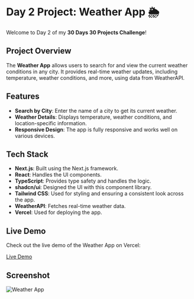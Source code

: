 # Day 2 Project: Weather App 🌦️

Welcome to Day 2 of my **30 Days 30 Projects Challenge**!

## Project Overview

The **Weather App** allows users to search for and view the current weather conditions in any city. It provides real-time weather updates, including temperature, weather conditions, and more, using data from WeatherAPI.

## Features

- **Search by City**: Enter the name of a city to get its current weather.
- **Weather Details**: Displays temperature, weather conditions, and location-specific information.
- **Responsive Design**: The app is fully responsive and works well on various devices.

## Tech Stack

- **Next.js**: Built using the Next.js framework.
- **React**: Handles the UI components.
- **TypeScript**: Provides type safety and handles the logic.
- **shadcn/ui**: Designed the UI with this component library.
- **Tailwind CSS**: Used for styling and ensuring a consistent look across the app.
- **WeatherAPI**: Fetches real-time weather data.
- **Vercel**: Used for deploying the app.

## Live Demo

Check out the live demo of the Weather App on Vercel:

[Live Demo](https://weather-widget-app-snowy.vercel.app/)

## Screenshot

![Weather App](https://github.com/user-attachments/assets/dcd5c0a4-819b-4f02-a88d-a3faffd465c1)
